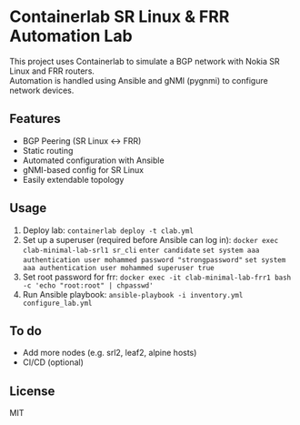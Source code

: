 # Containerlab SR Linux & FRR Automation Lab

This project uses Containerlab to simulate a BGP network with Nokia SR Linux and FRR routers.  
Automation is handled using Ansible and gNMI (pygnmi) to configure network devices.

## Features
- BGP Peering (SR Linux ↔ FRR)
- Static routing
- Automated configuration with Ansible
- gNMI-based config for SR Linux
- Easily extendable topology

## Usage
1. Deploy lab: `containerlab deploy -t clab.yml`
2. Set up a superuser (required before Ansible can log in): `docker exec clab-minimal-lab-srl1 sr_cli` `enter candidate` `set system aaa authentication user mohammed password "strongpassword"` `set system aaa authentication user mohammed superuser true`
3. Set root password for frr: `docker exec -it clab-minimal-lab-frr1 bash -c 'echo "root:root" | chpasswd'`
4. Run Ansible playbook: `ansible-playbook -i inventory.yml configure_lab.yml`
## To do
- Add more nodes (e.g. srl2, leaf2, alpine hosts)
- CI/CD (optional)

## License
MIT

